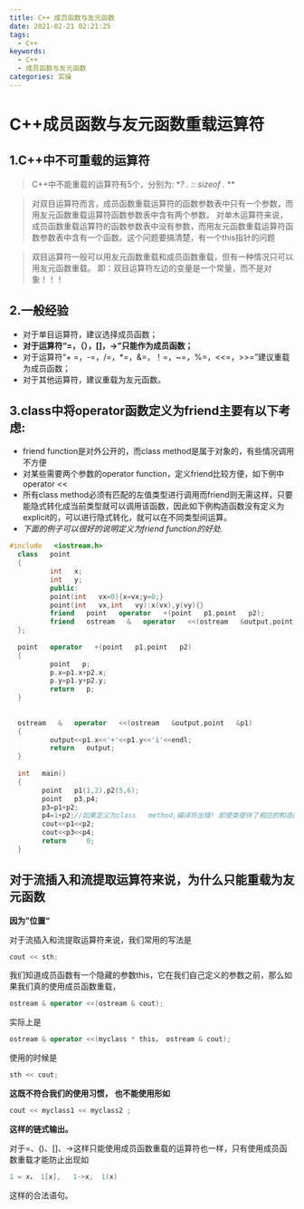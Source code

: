 ```yaml
---
title: C++ 成员函数与友元函数
date: 2021-02-21 02:21:25
tags:
  - C++
keywords: 
  - C++
  - 成员函数与友元函数
categories: 实操
---
```


# C++成员函数与友元函数重载运算符

  ## 1.C++中不可重载的运算符

> C++中不能重载的运算符有5个，分别为: **?    .      ::     sizeof      .* **

> 对双目运算符而言，成员函数重载运算符的函数参数表中只有一个参数，而用友元函数重载运算符函数参数表中含有两个参数。
>  对单木运算符来说，成员函数重载运算符的函数参数表中没有参数，而用友元函数重载运算符函数参数表中含有一个函数。这个问题要搞清楚，有一个this指针的问题

> 双目运算符一般可以用友元函数重载和成员函数重载，但有一种情况只可以用友元函数重载。
>   即：双目运算符左边的变量是一个常量，而不是对象！！！



## 2.一般经验

* 对于单目运算符，建议选择成员函数；
* **对于运算符“=，（），[]，->”只能作为成员函数；**
* 对于运算符“+ =，-=，/=，*=，&=，！=，~=，%=，<<=，>>=”建议重载为成员函数；
* 对于其他运算符，建议重载为友元函数。



## 3.class中将operator函数定义为friend主要有以下考虑:

* friend function是对外公开的，而class method是属于对象的，有些情况调用不方便 
* 对某些需要两个参数的operator function，定义friend比较方便，如下例中operator << 
* 所有class  method必须有匹配的左值类型进行调用而friend则无需这样，只要能隐式转化成当前类型就可以调用该函数，因此如下例构造函数没有定义为explicit的，可以进行隐式转化，就可以在不同类型间运算。  
* *下面的例子可以很好的说明定义为friend  function的好处.*

~~~c++
#include   <iostream.h>   
  class   point   
  {   
          int   x;   
          int   y;   
          public:   
          point(int   vx=0){x=vx;y=0;}   
          point(int   vx,int   vy):x(vx),y(vy){}   
          friend   point   operator   +(point   p1,point   p2);   
          friend   ostream   &   operator   <<(ostream   &output,point   &p1);   
  };   
    
  point   operator   +(point   p1,point   p2)   
  {   
          point   p;   
          p.x=p1.x+p2.x;   
          p.y=p1.y+p2.y;   
          return   p;   
  }   
    
    
  ostream   &   operator   <<(ostream   &output,point   &p1)   
  {   
          output<<p1.x<<'+'<<p1.y<<'i'<<endl;   
          return   output;   
  }   
    
  int   main()   
  {   
        point   p1(1,2),p2(5,6);   
        point   p3,p4;   
        p3=p1+p2;   
        p4=1+p2;//如果定义为class   method,编译将出错! 即使类提供了相应的构造函数，且非explicit     
        cout<<p1<<p2;   
        cout<<p3<<p4;   
        return     0;   
  }   
~~~



## 对于流插入和流提取运算符来说，为什么只能重载为友元函数

**因为”位置“**

  对于流插入和流提取运算符来说，我们常用的写法是

~~~c++
cout << sth;
~~~

 我们知道成员函数有一个隐藏的参数this，它在我们自己定义的参数之前，那么如果我们真的使用成员函数重载，

```c++
ostream & operator <<(ostream & cout);
```

实际上是

~~~c++
ostream & operator <<(myclass * this， ostream & cout);
~~~

使用的时候是

~~~c++
sth << cout;
~~~

**这既不符合我们的使用习惯，**
**也不能使用形如**

~~~c++
cout << myclass1 << myclass2 ;
~~~

**这样的链式输出。**

​    对于=、()、[]、->这样只能使用成员函数重载的运算符也一样，只有使用成员函数重载才能防止出现如

~~~c++
1 = x， 1[x],   1->x,  1(x)
~~~

这样的合法语句。